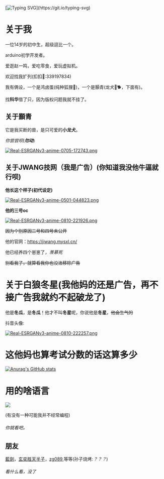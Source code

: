 
[![Typing SVG](https://readme-typing-svg.demolab.com?font=Fira+Code&pause=1000&width=435&lines=%23+%E9%99%88%E9%93%A0%E6%88%91%E6%93%8D%E4%BD%A0%E5%A6%88;%23%23+%E5%A5%BD%E5%85%84%E5%BC%9F%EF%BC%9A%E8%93%9D%E8%8A%92%E3%80%81Fenris%E3%80%81JWANG%E6%8A%80%E7%BD%91;%E5%9C%88%E5%AD%90%E6%9C%AC%E5%B0%B1*%E4%B8%80%E7%9B%98%E6%95%A3%E6%B2%99*;%E5%88%AB%E6%8B%BF%E4%B8%BA%E5%9C%88%E5%AD%90%E5%A5%BD%E8%BF%99%E4%B8%AA%E7%90%86%E7%94%B1*%E8%83%A1%E4%BD%9C%E9%9D%9E%E4%B8%BA*)](https://git.io/typing-svg)



# 关于我

一位14岁的初中生，超级逗比一个。

arduino初学开发者。

爱逛赵一鸣，爱吃零食，爱玩虚拟机。

欢迎找我扩列(扣扣🐧:339197834)

我有俩设，一个是鸿卤蛋(纯种狐狸🦊)，一个是顥青(龙犬🐲🐕，下面有)。

找**科华**借了只，因为版权问题我就不挂了。

## 关于**顥青**

它是我买断的兽，是只可爱的**小龙犬**。

*你尝尝呗*(_**勿动**_)

[![Real-ESRGANv3-anime-0705-172743.png](https://i.postimg.cc/QMJrwnvB/Real-ESRGANv3-anime-0705-172743.png)]()


## 关于JWANG技网（我是广告）(你知道我没他牛逼就行呗)

**他长这个样子(初代设定)**

[![Real-ESRGANv3-anime-0501-044823.png](https://i.postimg.cc/kGMcjhkw/Real-ESRGANv3-anime-0501-044823.png)](https://postimg.cc/vgjfTX86)

**他的三号oc**

[![Real-ESRGANv3-anime-0810-221926.png](https://i.postimg.cc/MKN7RTK9/Real-ESRGANv3-anime-0810-221926.png)](https://postimg.cc/RN1Jxvtt)

~~因为个别原因二号和四号未公开~~

他的官网：https://jiwang.mysxl.cn/

他已经养四个崽崽了，*羡慕死*

~~别看我了，就算看我你也没法移除广告~~

# 关于**白狼冬星**(我他妈的还是广告，再不接广告我就约不起破龙了)

他是**冬瓜**，是**冬瓜**！他才不叫**冬星**呢，你说他是**冬星**，~~他会生气的~~

抖音头像:

[![Real-ESRGANv3-anime-0810-222257.png](https://i.postimg.cc/SQ825ryf/Real-ESRGANv3-anime-0810-222257.png)](https://postimg.cc/jCxSnynD)



# 这他妈也算考试分数的话这算多少

[![Anurag's GitHub stats](https://github-readme-stats.vercel.app/api?username=xia865)](https://github.com/xia865/github-readme-stats)

# 用的啥语言

![](https://github-readme-stats.vercel.app/api/top-langs/?username=xia865&theme=gotham&hide_border=true&include_all_commits=true&count_private=false&layout=compact)

(有没有一种可能我并不经常编程)

###### 你就看吧。

## 朋友
[藍劍](https://github.com/lanjian123580)，[玄奕胜天半子](https://github.com/youshouyan)，[zg089](https://github.com/ZG089),等等(孙子烧烤:*？？？*)

###### 看什么看，没了

